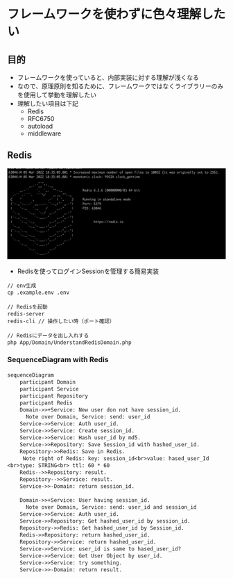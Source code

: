 # フレームワークを使わずに色々理解したい

## 目的

- フレームワークを使っていると、内部実装に対する理解が浅くなる
- なので、原理原則を知るために、フレームワークではなくライブラリーのみを使用して挙動を理解したい
- 理解したい項目は下記
  - Redis
  - RFC6750
  - autoload
  - middleware

## Redis

<img src="static/img/redis_img.png">

 - Redisを使ってログインSessionを管理する簡易実装

```
// env生成
cp .example.env .env

// Redisを起動
redis-server
redis-cli // 操作したい時（ポート確認）

// Redisにデータを出し入れする
php App/Domain/UnderstandRedisDomain.php
```

### SequenceDiagram with Redis

```mermaid
sequenceDiagram
    participant Domain
    participant Service
    participant Repository
    participant Redis
    Domain->>+Service: New user don not have session_id. 
      Note over Domain, Service: send: user_id
    Service->>Service: Auth user_id.
    Service->>Service: Create session_id.
    Service->>Service: Hash user_id by md5.
    Service->>Repository: Save Session_id with hashed_user_id.
    Repository->>Redis: Save in Redis.
     Note right of Redis: key: session_id<br>value: hased_user_Id <br>type: STRING<br> ttl: 60 * 60
    Redis-->>Repository: result.
    Repository-->>Service: result.
    Service->>-Domain: return session_id.

    Domain->>+Service: User having session_id.
      Note over Domain, Service: send: user_id and session_id
    Service->>Service: Auth user_id.
    Service->>Repository: Get hashed_user_id by session_id.
    Repository->>Redis: Get hashed_user_id by Session_id.
    Redis->>Repository: return hashed_user_id.
    Repository->>Service: return hashed_user_id.
    Service->>Service: user_id is same to hased_user_id?
    Service->>Service: Get User Object by user_id.
    Service->>Service: try something.
    Service->>-Domain: return result.
```